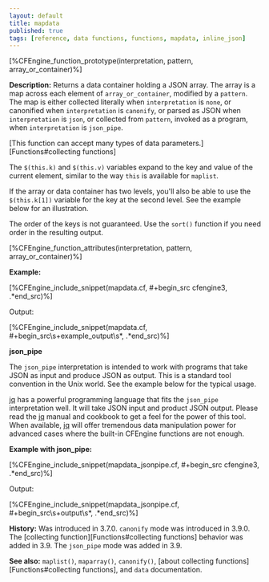 ```yaml
---
layout: default
title: mapdata
published: true
tags: [reference, data functions, functions, mapdata, inline_json]
---
```


[%CFEngine_function_prototype(interpretation, pattern, array_or_container)%]

**Description:** Returns a data container holding a JSON array. The
array is a map across each element of `array_or_container`, modified by
a `pattern`. The map is either collected literally when `interpretation`
is `none`, or canonified when `interpretation` is `canonify`,
or parsed as JSON when `interpretation` is `json`, or collected from `pattern`,
invoked as a program, when `interpretation` is `json_pipe`.

[This function can accept many types of data parameters.][Functions#collecting functions]

The `$(this.k)` and `$(this.v)` variables expand to the key and value
of the current element, similar to the way `this` is available for
`maplist`.

If the array or data container has two levels, you'll also be able to
use the `$(this.k[1])` variable for the key at the second level. See
the example below for an illustration.

The order of the keys is not guaranteed. Use the `sort()` function if
you need order in the resulting output.

[%CFEngine_function_attributes(interpretation, pattern, array_or_container)%]

**Example:**

[%CFEngine_include_snippet(mapdata.cf, #\+begin_src cfengine3, .*end_src)%]

Output:

[%CFEngine_include_snippet(mapdata.cf, #\+begin_src\s+example_output\s*, .*end_src)%]

**json_pipe**

The `json_pipe` interpretation is intended to work with programs that take JSON
as input and produce JSON as output. This is a standard tool convention in the
Unix world. See the example below for the typical usage.

[jq](https://stedolan.github.io/jq/) has a powerful programming language that
fits the `json_pipe` interpretation well. It will take JSON input and product
JSON output. Please read the [jq](https://stedolan.github.io/jq/) manual and
cookbook to get a feel for the power of this tool. When available,
[jq](https://stedolan.github.io/jq/) will offer tremendous data manipulation
power for advanced cases where the built-in CFEngine functions are not enough.

**Example with json_pipe:**

[%CFEngine_include_snippet(mapdata_jsonpipe.cf, #\+begin_src cfengine3, .*end_src)%]

Output:

[%CFEngine_include_snippet(mapdata_jsonpipe.cf, #\+begin_src\s+output\s*, .*end_src)%]


**History:** Was introduced in 3.7.0. `canonify` mode was introduced in 3.9.0. The [collecting function][Functions#collecting functions] behavior was added in 3.9. The `json_pipe` mode was added in 3.9.

**See also:** `maplist()`, `maparray()`, `canonify()`, [about collecting functions][Functions#collecting functions], and `data` documentation.
